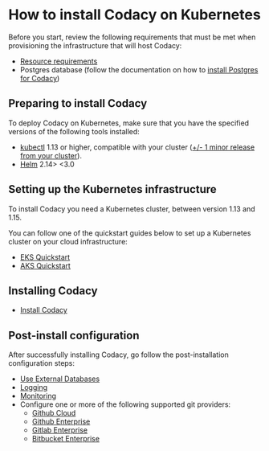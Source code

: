 # How to install Codacy on Kubernetes

Before you start, review the following requirements that must be met when provisioning the infrastructure that will host Codacy:

*  [Resource requirements](resource-requirements.md)
*  Postgres database (follow the documentation on how to [install Postgres for Codacy](https://support.codacy.com/hc/en-us/articles/360002902573-Installing-postgres-for-Codacy-Enterprise))

## Preparing to install Codacy

To deploy Codacy on Kubernetes, make sure that you have the specified versions of the following tools installed:

*  [kubectl](https://kubernetes.io/docs/tasks/tools/install-kubectl/) 1.13 or higher, compatible with your cluster ([+/- 1 minor release from your cluster](https://kubernetes.io/docs/tasks/tools/install-kubectl/#before-you-begin)).
*  [Helm](https://helm.sh/docs/using_helm/#installing-helm) 2.14> <3.0

## Setting up the Kubernetes infrastructure

To install Codacy you need a Kubernetes cluster, between version 1.13 and 1.15.

You can follow one of the quickstart guides below to set up a Kubernetes cluster on your cloud infrastructure:

*  [EKS Quickstart](infrastructure/eks-quickstart.md)
*  [AKS Quickstart](infrastructure/aks-quickstart.md)

## Installing Codacy

* [Install Codacy](install.md)

## Post-install configuration

After successfully installing Codacy, go follow the post-installation configuration steps:

*  [Use External Databases](configuration/external-dbs.md)
*  [Logging](configuration/logging.md)
*  [Monitoring](configuration/monitoring.md)
*  Configure one or more of the following supported git providers:
    *  [Github Cloud](configuration/providers/github-cloud.md)
    *  [Github Enterprise](configuration/providers/github-enterprise.md)
    *  [Gitlab Enterprise](configuration/providers/gitlab-enterprise.md)
    *  [Bitbucket Enterprise](configuration/providers/bitbucket-enterprise.md)
